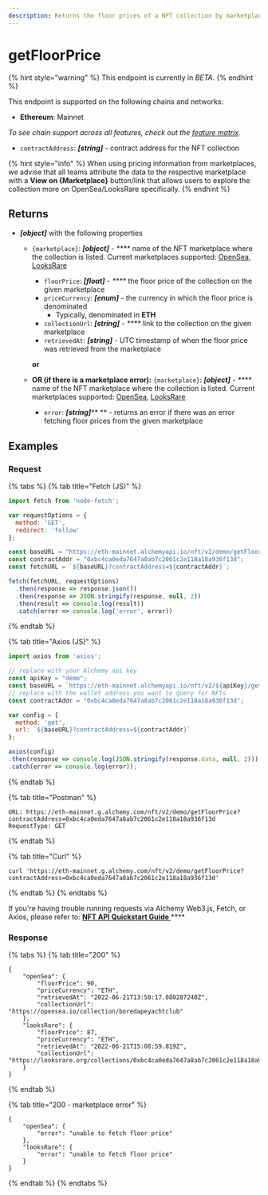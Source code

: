 ```yaml
---
description: Returns the floor prices of a NFT collection by marketplace
---
```


# getFloorPrice

{% hint style="warning" %}
This endpoint is currently in _BETA_.&#x20;
{% endhint %}

This endpoint is supported on the following chains and networks:

* **Ethereum**: Mainnet

_To see chain support across all features, check out the_ [_feature matrix_](../../apis/feature-support-by-chain.md)_._

* `contractAddress`: _**\[string]**_ - contract address for the NFT collection

{% hint style="info" %}
When using pricing information from marketplaces, we advise that all teams attribute the data to the respective marketplace with a **View on {Marketplace}** button/link that allows users to explore the collection more on OpenSea/LooksRare specifically.
{% endhint %}

## Returns&#x20;

* _**\[object]**_ with the following properties&#x20;
  *   `{marketplace}`: _**\[object]** - ****_ name of the NFT marketplace where the collection is listed. Current marketplaces supported:  [OpenSea](https://opensea.io/), [LooksRare](https://looksrare.org/)

      * `floorPrice`: _**\[float]** - ****_ the floor price of the collection on the given marketplace
      * `priceCurrency`: _**\[enum]** -_ the currency in which the floor price is denominated
        * Typically, denominated in **ETH**
      * `collectionUrl`: _**\[string]** - ****_ link to the collection on the given marketplace
      * `retrievedAt`: _**\[string]** -_ UTC timestamp of when the floor price was retrieved from the marketplace

      &#x20;                                                                   **or**
  * **OR (if there is a marketplace error):** `{marketplace}`: _**\[object]** - ****_ name of the NFT marketplace where the collection is listed. Current marketplaces supported:  [OpenSea](https://opensea.io/), [LooksRare](https://looksrare.org/)
    * `error`: _**\[string]**_** ** - returns an error if there was an error fetching floor prices from the given marketplace

## Examples

### Request

{% tabs %}
{% tab title="Fetch (JS)" %}
```javascript
import fetch from 'node-fetch';

var requestOptions = {
  method: 'GET',
  redirect: 'follow'
};

const baseURL = "https://eth-mainnet.alchemyapi.io/nft/v2/demo/getFloorPrice";
const contractAddr = "0xbc4ca0eda7647a8ab7c2061c2e118a18a936f13d";
const fetchURL = `${baseURL}?contractAddress=${contractAddr}`;

fetch(fetchURL, requestOptions)
  .then(response => response.json())
  .then(response => JSON.stringify(response, null, 2))
  .then(result => console.log(result))
  .catch(error => console.log('error', error))
```
{% endtab %}

{% tab title="Axios (JS)" %}
```javascript
import axios from 'axios';

// replace with your Alchemy api key
const apiKey = "demo";
const baseURL = `https://eth-mainnet.alchemyapi.io/nft/v2/${apiKey}/getFloorPrice`;
// replace with the wallet address you want to query for NFTs
const contractAddr = "0xbc4ca0eda7647a8ab7c2061c2e118a18a936f13d";

var config = {
  method: 'get',
  url: `${baseURL}?contractAddress=${contractAddr}`
};

axios(config)
.then(response => console.log(JSON.stringify(response.data, null, 2)))
.catch(error => console.log(error));
```
{% endtab %}

{% tab title="Postman" %}
```http
URL: https://eth-mainnet.g.alchemy.com/nft/v2/demo/getFloorPrice?contractAddress=0xbc4ca0eda7647a8ab7c2061c2e118a18a936f13d
RequestType: GET
```
{% endtab %}

{% tab title="Curl" %}
```
curl 'https://eth-mainnet.g.alchemy.com/nft/v2/demo/getFloorPrice?contractAddress=0xbc4ca0eda7647a8ab7c2061c2e118a18a936f13d'
```
{% endtab %}
{% endtabs %}

If you're having trouble running requests via Alchemy Web3.js, Fetch, or Axios, please refer to: [**NFT API Quickstart Guide** ](nft-api-quickstart-guide.md)****

### Response

{% tabs %}
{% tab title="200" %}
```
{
    "openSea": {
        "floorPrice": 90,
        "priceCurrency": "ETH",
        "retrievedAt": "2022-06-21T13:50:17.080287240Z",
        "collectionUrl": "https://opensea.io/collection/boredapeyachtclub"
    },
    "looksRare": {
        "floorPrice": 87,
        "priceCurrency": "ETH",
        "retrievedAt": "2022-06-21T15:08:59.819Z",
        "collectionUrl": "https://looksrare.org/collections/0xbc4ca0eda7647a8ab7c2061c2e118a18a936f13d"
    }
}
```
{% endtab %}

{% tab title="200 - marketplace error" %}
```
{
    "openSea": {
        "error": "unable to fetch floor price"
    },
    "looksRare": {
        "error": "unable to fetch floor price"
    }
}
```
{% endtab %}
{% endtabs %}

